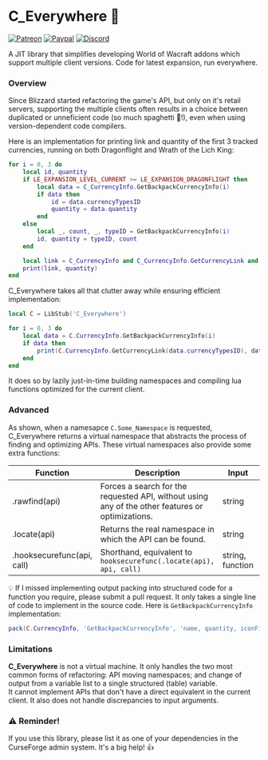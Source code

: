 # C_Everywhere :stars:
[![Patreon](http://img.shields.io/badge/news%20&%20rewards-patreon-ff4d42)](https://www.patreon.com/jaliborc)
[![Paypal](http://img.shields.io/badge/donate-paypal-1d3fe5)](https://www.paypal.me/jaliborc)
[![Discord](http://img.shields.io/badge/discuss-discord-5865F2)](https://bit.ly/discord-jaliborc)

A JIT library that simplifies developing World of Wacraft addons which support multiple client versions. Code for latest expansion, run everywhere.

### Overview
Since Blizzard started refactoring the game's API, but only on it's retail servers, supporting the multiple clients often results in a choice between duplicated or unneficient code (so much spaghetti :spaghetti:!), even when using version-dependent code compilers.

Here is an implementation for printing link and quantity of the first 3 tracked currencies, running on both Dragonflight and Wrath of the Lich King:

```lua
for i = 0, 3 do
    local id, quantity
    if LE_EXPANSION_LEVEL_CURRENT >= LE_EXPANSION_DRAGONFLIGHT then
        local data = C_CurrencyInfo.GetBackpackCurrencyInfo(i)
        if data then
            id = data.currencyTypesID
            quantity = data.quantity
        end
    else
        local _, count, _, typeID = GetBackpackCurrencyInfo(i)
        id, quantity = typeID, count
    end

    local link = C_CurrencyInfo and C_CurrencyInfo.GetCurrencyLink and C_CurrencyInfo.GetCurrencyLink(id) or GetCurrencyLink(id)
    print(link, quantity)
end
```

C_Everywhere takes all that clutter away while ensuring efficient implementation:

```lua
local C = LibStub('C_Everywhere')

for i = 0, 3 do
    local data = C.CurrencyInfo.GetBackpackCurrencyInfo(i)
    if data then
        print(C.CurrencyInfo.GetCurrencyLink(data.currencyTypesID), data.quantity)
    end
end
```

It does so by lazily just-in-time building namespaces and compiling lua functions optimized for the current client.
### Advanced
As shown, when a namesapce `C.Some_Namespace` is requested, C_Everywhere returns a virtual namespace that abstracts the process of finding and optimizing APIs. These virtual namespaces also provide some extra functions:

 Function | Description | Input | Return
 -------- | ----------- | ----- | ------- 
.rawfind(api) | Forces a search for the requested API, without using any of the other features or optimizations. | string | function
.locate(api) | Returns the real namespace in which the API can be found. | string | table
.hooksecurefunc(api, call) | Shorthand, equivalent to `hooksecurefunc(.locate(api), api, call)` | string, function | nil

:bulb: If I missed implementing output packing into structured code for a function you require, please submit a pull request. It only takes a single line of code to implement in the source code. Here is `GetBackpackCurrencyInfo` implementation:

```lua
pack(C.CurrencyInfo, 'GetBackpackCurrencyInfo', 'name, quantity, iconFileID, currencyTypesID')
```

### Limitations 
**C_Everywhere** is not a virtual machine. It only handles the two most common forms of refactoring: API moving namespaces; and change of output from a variable list to a single structured (table) variable.  
It cannot implement APIs that don't have a direct equivalent in the current client. It also does not handle discrepancies to input arguments.  


### :warning: Reminder!
If you use this library, please list it as one of your dependencies in the CurseForge admin system. It's a big help! :+1: